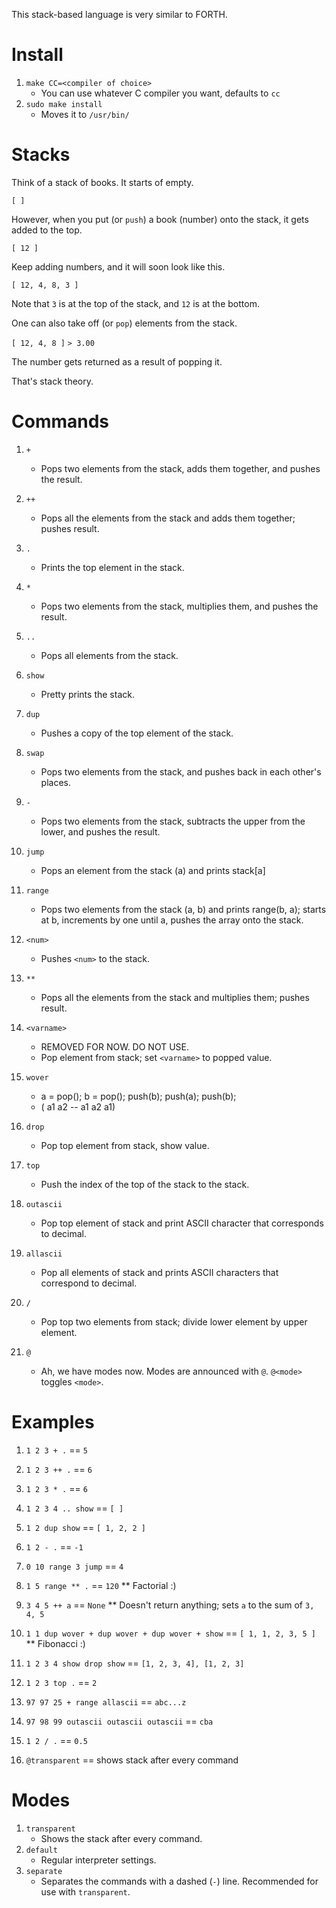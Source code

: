 This stack-based language is very similar to FORTH.

# Install

1. `make CC=<compiler of choice>`
    * You can use whatever C compiler you want, defaults to `cc`
2. `sudo make install`
    * Moves it to `/usr/bin/`

# Stacks

Think of a stack of books. It starts of empty.

`[ ]`

However, when you put (or `push`) a book (number) onto the stack, it gets added to the top.

`[ 12 ]`

Keep adding numbers, and it will soon look like this.

`[ 12, 4, 8, 3 ]`

Note that `3` is at the top of the stack, and `12` is at the bottom.

One can also take off (or `pop`) elements from the stack.

`[ 12, 4, 8 ]`
`> 3.00`

The number gets returned as a result of popping it.

That's stack theory.

# Commands

1. `+`
    * Pops two elements from the stack, adds them together, and pushes the result.
2. `++`
    * Pops all the elements from the stack and adds them together; pushes result.
3. `.`
    * Prints the top element in the stack.
4. `*`
    * Pops two elements from the stack, multiplies them, and pushes the result.
5. `..`
    * Pops all elements from the stack.
6. `show`
    * Pretty prints the stack.
7. `dup`
    * Pushes a copy of the top element of the stack.
8. `swap`
    * Pops two elements from the stack, and pushes back in each other's places.
9. `-`
    * Pops two elements from the stack, subtracts the upper from the lower, and pushes the result.
10. `jump`
    * Pops an element from the stack (a) and prints stack[a]
11. `range`
    * Pops two elements from the stack (a, b) and prints range(b, a); starts at b, increments by one until a, pushes the array onto the stack.
12. `<num>`
    * Pushes `<num>` to the stack.
13. `**`
    * Pops all the elements from the stack and multiplies them; pushes result.


14. `<varname>`
    * REMOVED FOR NOW. DO NOT USE.
    * Pop element from stack; set `<varname>` to popped value.


15. `wover`
    * a = pop(); b = pop(); push(b); push(a); push(b);
    * ( a1 a2 -- a1 a2 a1)
16. `drop`
    * Pop top element from stack, show value.
17. `top`
    * Push the index of the top of the stack to the stack.
18. `outascii`
    * Pop top element of stack and print ASCII character that corresponds to decimal.
19. `allascii`
    * Pop all elements of stack and prints ASCII characters that correspond to decimal.
20. `/`
    * Pop top two elements from stack; divide lower element by upper element.
21. `@`
    * Ah, we have modes now. Modes are announced with `@`. `@<mode>` toggles `<mode>`.


# Examples

1. `1 2 3 + .` == `5`

2. `1 2 3 ++ .` == `6`

3. `1 2 3 * .` == `6`

4. `1 2 3 4 .. show` == `[ ]`

5. `1 2 dup show` == `[ 1, 2, 2 ]`

6. `1 2 - .` == `-1`

7. `0 10 range 3 jump` == `4`

8. `1 5 range ** .` == `120`
	** Factorial :)

9. `3 4 5 ++ a` == `None`
    ** Doesn't return anything; sets `a` to the sum of `3, 4, 5`

10. `1 1 dup wover + dup wover + dup wover + show` == `[ 1, 1, 2, 3, 5 ]`
    ** Fibonacci :)

11. `1 2 3 4 show drop show` == `[1, 2, 3, 4], [1, 2, 3]`

12. `1 2 3 top .` == `2`

13. `97 97 25 + range allascii` == `abc...z`

14. `97 98 99 outascii outascii outascii` == `cba`

15. `1 2 / .` == `0.5`

16. `@transparent` == shows stack after every command

# Modes

1. `transparent`
    * Shows the stack after every command.
2. `default`
    * Regular interpreter settings.
3. `separate`
    * Separates the commands with a dashed (`-`) line. Recommended for use with `transparent`.